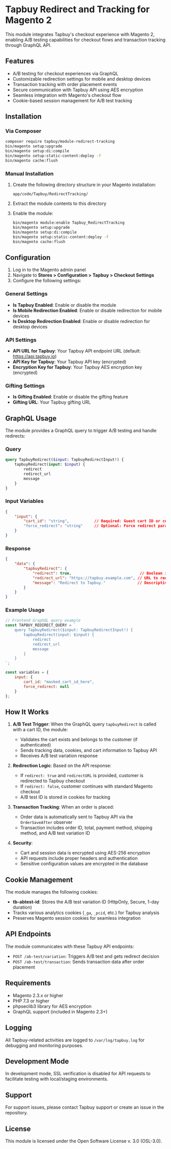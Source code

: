 # Tapbuy Redirect and Tracking for Magento 2

This module integrates Tapbuy's checkout experience with Magento 2, enabling A/B testing capabilities for checkout flows and transaction tracking through GraphQL API.

## Features

- A/B testing for checkout experiences via GraphQL
- Customizable redirection settings for mobile and desktop devices
- Transaction tracking with order placement events
- Secure communication with Tapbuy API using AES encryption
- Seamless integration with Magento's checkout flow
- Cookie-based session management for A/B test tracking

## Installation

### Via Composer

```bash
composer require tapbuy/module-redirect-tracking
bin/magento setup:upgrade
bin/magento setup:di:compile
bin/magento setup:static-content:deploy -f
bin/magento cache:flush
```

### Manual Installation

1. Create the following directory structure in your Magento installation:
   ```
   app/code/Tapbuy/RedirectTracking/
   ```

2. Extract the module contents to this directory

3. Enable the module:
   ```bash
   bin/magento module:enable Tapbuy_RedirectTracking
   bin/magento setup:upgrade
   bin/magento setup:di:compile
   bin/magento setup:static-content:deploy -f
   bin/magento cache:flush
   ```

## Configuration

1. Log in to the Magento admin panel
2. Navigate to **Stores > Configuration > Tapbuy > Checkout Settings**
3. Configure the following settings:

### General Settings
- **Is Tapbuy Enabled**: Enable or disable the module
- **Is Mobile Redirection Enabled**: Enable or disable redirection for mobile devices
- **Is Desktop Redirection Enabled**: Enable or disable redirection for desktop devices

### API Settings
- **API URL for Tapbuy**: Your Tapbuy API endpoint URL (default: https://api.tapbuy.io)
- **API Key for Tapbuy**: Your Tapbuy API key (encrypted)
- **Encryption Key for Tapbuy**: Your Tapbuy AES encryption key (encrypted)

### Gifting Settings
- **Is Gifting Enabled**: Enable or disable the gifting feature
- **Gifting URL**: Your Tapbuy gifting URL

## GraphQL Usage

The module provides a GraphQL query to trigger A/B testing and handle redirects:

### Query

```graphql
query TapbuyRedirect($input: TapbuyRedirectInput!) {
    tapbuyRedirect(input: $input) {
        redirect
        redirect_url
        message
    }
}
```

### Input Variables

```json
{
    "input": {
        "cart_id": "string",           // Required: Guest cart ID or customer cart ID
        "force_redirect": "string"     // Optional: Force redirect parameter
    }
}
```

### Response

```json
{
    "data": {
        "tapbuyRedirect": {
            "redirect": true,                              // Boolean indicating if redirect should occur
            "redirect_url": "https://tapbuy.example.com", // URL to redirect to (or /checkout for standard)
            "message": "Redirect to Tapbuy."              // Descriptive message
        }
    }
}
```

### Example Usage

```javascript
// Frontend GraphQL query example
const TAPBUY_REDIRECT_QUERY = `
    query TapbuyRedirect($input: TapbuyRedirectInput!) {
        tapbuyRedirect(input: $input) {
            redirect
            redirect_url
            message
        }
    }
`;

const variables = {
    input: {
        cart_id: "masked_cart_id_here",
        force_redirect: null
    }
};
```

## How It Works

1. **A/B Test Trigger**: When the GraphQL query `tapbuyRedirect` is called with a cart ID, the module:
   - Validates the cart exists and belongs to the customer (if authenticated)
   - Sends tracking data, cookies, and cart information to Tapbuy API
   - Receives A/B test variation response

2. **Redirection Logic**: Based on the API response:
   - If `redirect: true` and `redirectURL` is provided, customer is redirected to Tapbuy checkout
   - If `redirect: false`, customer continues with standard Magento checkout
   - A/B test ID is stored in cookies for tracking

3. **Transaction Tracking**: When an order is placed:
   - Order data is automatically sent to Tapbuy API via the `OrderSaveAfter` observer
   - Transaction includes order ID, total, payment method, shipping method, and A/B test variation ID

4. **Security**: 
   - Cart and session data is encrypted using AES-256 encryption
   - API requests include proper headers and authentication
   - Sensitive configuration values are encrypted in the database

## Cookie Management

The module manages the following cookies:

- **tb-abtest-id**: Stores the A/B test variation ID (HttpOnly, Secure, 1-day duration)
- Tracks various analytics cookies (`_ga`, `_pcid`, etc.) for Tapbuy analysis
- Preserves Magento session cookies for seamless integration

## API Endpoints

The module communicates with these Tapbuy API endpoints:

- `POST /ab-test/variation`: Triggers A/B test and gets redirect decision
- `POST /ab-test/transaction`: Sends transaction data after order placement

## Requirements

- Magento 2.3.x or higher
- PHP 7.3 or higher
- phpseclib3 library for AES encryption
- GraphQL support (included in Magento 2.3+)

## Logging

All Tapbuy-related activities are logged to `/var/log/tapbuy.log` for debugging and monitoring purposes.

## Development Mode

In development mode, SSL verification is disabled for API requests to facilitate testing with local/staging environments.

## Support

For support issues, please contact Tapbuy support or create an issue in the repository.

## License

This module is licensed under the Open Software License v. 3.0 (OSL-3.0).